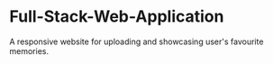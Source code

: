 # Full-Stack-Web-Application
A responsive website for uploading and showcasing user's favourite memories.
